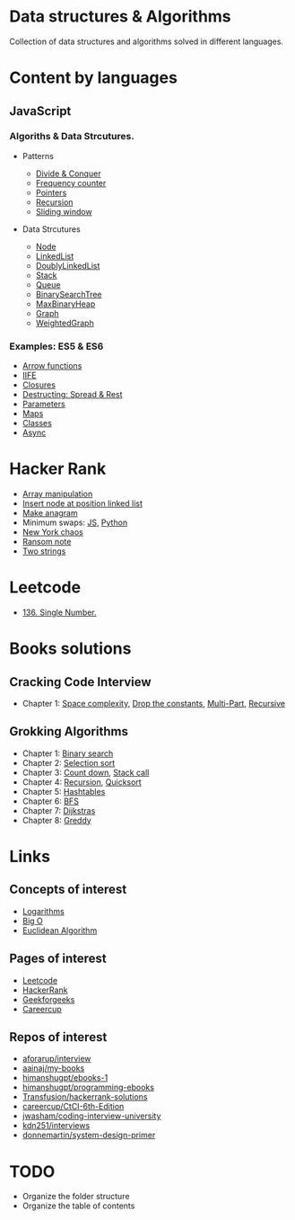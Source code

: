 # Data structures & Algorithms

Collection of data structures and algorithms solved in different languages.

# Content by languages

## JavaScript

### Algoriths & Data Strcutures.

-   Patterns

    -   [Divide & Conquer](javascript/ads/patterns/divide_conquer.js)
    -   [Frequency counter](javascript/ads/patterns/frequency_counter.js)
    -   [Pointers](javascript/ads/patterns/pointers.js)
    -   [Recursion](javascript/ads/patterns/recursion.js)
    -   [Sliding window](javascript/ads/patterns/sliding_window.js)

-   Data Strcutures

    -   [Node](javascript/ads/datastructures/Node.js)
    -   [LinkedList](javascript/ads/datastructures/LinkedList.js)
    -   [DoublyLinkedList](javascript/ads/datastructures/DoublyLinkedList.js)
    -   [Stack](javascript/ads/datastructures/Stack.js)
    -   [Queue](javascript/ads/datastructures/Queue.js)
    -   [BinarySearchTree](javascript/ads/datastructures/BinarySearchTree.js)
    -   [MaxBinaryHeap](javascript/ads/datastructures/MaxBinaryHeap.js)
    -   [Graph](javascript/ads/datastructures/Graph.js)
    -   [WeightedGraph](javascript/ads/datastructures/WeightedGraph.js)

### Examples: ES5 & ES6

-   [Arrow functions](javascript/cjs/arrow.js)
-   [IIFE](javascript/cjs/IIFE.js)
-   [Closures](javascript/cjs/closures.js)
-   [Destructing: Spread & Rest](javascript/cjs/destructing.js)
-   [Parameters](javascript/cjs/parameters.js)
-   [Maps](javascript/cjs/maps.js)
-   [Classes](javascript/cjs/classes.js)
-   [Async](javascript/cjs/async.js)

# Hacker Rank

-   [Array manipulation](platforms/hackerrank/array_manipulation.js)
-   [Insert node at position linked list](platforms/hackerrank/insert_node_at_position_linked_list.js)
-   [Make anagram](platforms/hackerrank/make_anagram.js)
-   Minimum swaps: [JS](platforms/hackerrank/minimum_swaps.js), [Python](platforms/hackerrank/minimum_swaps.py)
-   [New York chaos](platforms/hackerrank/new_york_chaos.js)
-   [Ransom note](platforms/hackerrank/ransom_note.js)
-   [Two strings](platforms/hackerrank/two_strings.js)

# Leetcode

-   [136. Single Number.](platforms/leetcode/single_number.js)


# Books solutions

## Cracking Code Interview

-   Chapter 1: [Space complexity](books/crco/chapter0/space_complexity.py), [Drop the constants](books/crco/chapter0/drop_constants.py), [Multi-Part](books/crco/chapter0/multi_part.py), [Recursive](books/crco/chapter0/recursive.py)

## Grokking Algorithms

-   Chapter 1: [Binary search](books/grokking/chapter1/binary_search.py)
-   Chapter 2: [Selection sort](books/grokking/chapter2/selection_sort.py)
-   Chapter 3: [Count down](books/grokking/chapter3/count_down.py), [Stack call](books/grokking/chapter3/stack.py)
-   Chapter 4: [Recursion](books/grokking/chapter4/recursive.py), [Quicksort](books/grokking/chapter4/quicksort.py)
-   Chapter 5: [Hashtables](books/grokking/chapter5/hastable.py)
-   Chapter 6: [BFS](books/grokking/chapter6/breadth_first_search.py)
-   Chapter 7: [Dijkstras](books/grokking/chapter7/dijkstras.py)
-   Chapter 8: [Greddy](books/grokking/chapter7/greddy.py)

# Links

## Concepts of interest

-   [Logarithms](https://www.khanacademy.org/math/algebra2/x2ec2f6f830c9fb89:logs/x2ec2f6f830c9fb89:log-intro/v/logarithms)
-   [Big O](https://www.youtube.com/watch?v=v4cd1O4zkGw)
-   [Euclidean Algorithm](https://www.khanacademy.org/computing/computer-science/cryptography/modarithmetic/a/the-euclidean-algorithm)

## Pages of interest

-   [Leetcode](https://leetcode.com/)
-   [HackerRank](https://www.hackerrank.com/)
-   [Geekforgeeks](https://www.geeksforgeeks.org/)
-   [Careercup](https://www.careercup.com/)

## Repos of interest

-   [aforarup/interview](https://github.com/aforarup/interview)
-   [aainaj/my-books](https://github.com/aainaj/my-books)
-   [himanshugpt/ebooks-1](https://github.com/himanshugpt/ebooks-1)
-   [himanshugpt/programming-ebooks](https://github.com/himanshugpt/programming-ebooks)
-   [Transfusion/hackerrank-solutions](https://github.com/Transfusion/hackerrank-solutions)
-   [careercup/CtCI-6th-Edition](https://github.com/careercup/CtCI-6th-Edition)
-   [jwasham/coding-interview-university](https://github.com/jwasham/coding-interview-university)
-   [kdn251/interviews](https://github.com/kdn251/interviews)
-   [donnemartin/system-design-primer](https://github.com/donnemartin/system-design-primer)

# TODO

-   Organize the folder structure
-   Organize the table of contents
